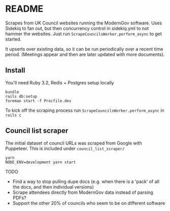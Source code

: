 # README

Scrapes from UK Council websites running the ModernGov software. Uses Sidekiq to fan out, but then concurrency control in sidekiq.yml to not hammer the websites. Just run `ScrapeCouncilsWorker.perform_async` to get started.

It upserts over existing data, so it can be run periodically over a recent time period. (Meetings appear and then are later updated with more documents).

## Install
You'll need Ruby 3.2, Redis + Postgres setup locally

```
bundle
rails db:setup
foreman start -f Procfile.dev
```

To kick off the scraping process run `ScrapeCouncilsWorker.perform_async` in `rails c`

## Council list scraper

The initial dataset of council URLs was scraped from Google with Puppeteer. This is included under `council_list_scraper/`

```
yarn
NODE_ENV=development yarn start
```

TODO
- Find a way to stop pulling dupe docs (e.g. when there is a 'pack' of all the docs, and then individual versions)
- Scrape attendees directly from ModernGov data instead of parsing PDFs?
- Support the other 20% of councils who seem to be on different software
